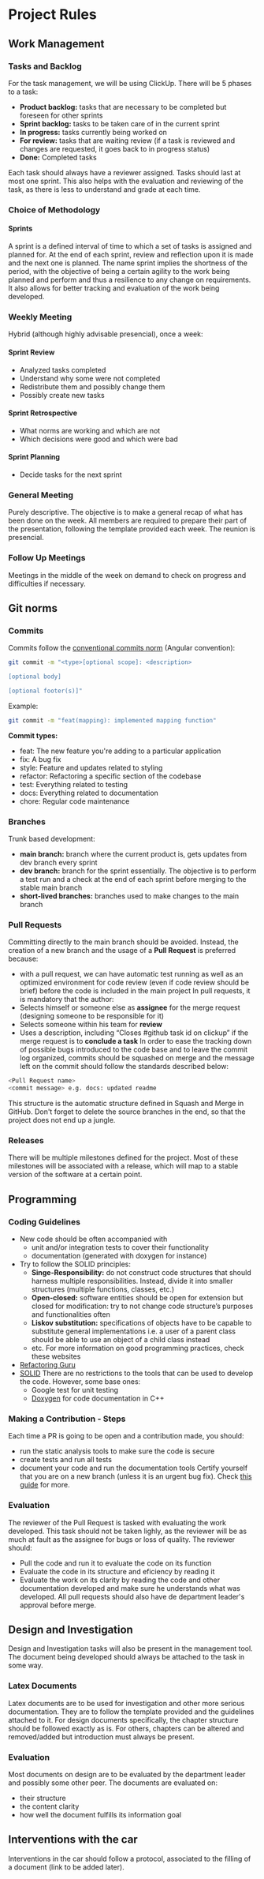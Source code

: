 # Project Rules
## Work Management
### Tasks and Backlog
For the task management, we will be using ClickUp. There will be 5 phases to a task:
- **Product backlog:** tasks that are necessary to be completed but foreseen for other sprints
- **Sprint backlog:** tasks to be taken care of in the current sprint
- **In progress:** tasks currently being worked on
- **For review:** tasks that are waiting review (if a task is reviewed and changes are requested, it goes back to in progress status)
- **Done:** Completed tasks

Each task should always have a reviewer assigned. Tasks should last at most one sprint. This also helps with the evaluation and reviewing of the task, as there is less to understand and grade at each time.
### Choice of Methodology
#### Sprints
A sprint is a defined interval of time to which a set of tasks is assigned and planned for. At the end of each sprint, review and reflection upon it is made and the next one is planned. The name sprint implies the shortness of the period, with the objective of being a certain agility to the work being planned and perform and thus a resilience to any change on requirements. It also allows for better tracking and evaluation of the work being developed.  
### Weekly Meeting
Hybrid (although highly advisable presencial), once a week:
#### Sprint Review
- Analyzed tasks completed
- Understand why some were not completed
- Redistribute them and possibly change them
- Possibly create new tasks
#### Sprint Retrospective
- What norms are working and which are not
- Which decisions were good and which were bad
#### Sprint Planning
- Decide tasks for the next sprint
### General Meeting
Purely descriptive. The objective is to make a general recap of what has been done on the week. All members are required to prepare their part of the presentation, following the template provided each week. The reunion is presencial.
### Follow Up Meetings
Meetings in the middle of the week on demand to check on progress and difficulties if necessary.
## Git norms
### Commits
Commits follow the [conventional commits norm](https://www.conventionalcommits.org/en/v1.0.0/#specification) (Angular convention):
```bash
git commit -m "<type>[optional scope]: <description>

[optional body]

[optional footer(s)]"
```
Example:
```bash
git commit -m "feat(mapping): implemented mapping function"
```
**Commit types:**
- feat: The new feature you're adding to a particular application
- fix: A bug fix
- style: Feature and updates related to styling
- refactor: Refactoring a specific section of the codebase
- test: Everything related to testing
- docs: Everything related to documentation
- chore: Regular code maintenance
### Branches
Trunk based development:
- **main branch:** branch where the current product is, gets updates from dev branch every sprint
- **dev branch:** branch for the sprint essentially. The objective is to perform a test run and a check at the end of each sprint before merging to the stable main branch 
- **short-lived branches:** branches used to make changes to the main branch
### Pull Requests
Committing directly to the main branch should be avoided. Instead, the creation of a new branch and the usage of a **Pull Request** is preferred because:
- with a pull request, we can have automatic test running as well as an optimized environment for code review (even if code review should be brief) before the code is included in the main project
In pull requests, it is mandatory that the author:
- Selects himself or someone else as **assignee** for the merge request (designing someone to be responsible for it)
- Selects someone within his team for **review**
- Uses a description, including “Closes #github task id on clickup” if the merge request is to **conclude a task**
In order to ease the tracking down of possible bugs introduced to the code base and to leave the commit log organized, commits should be squashed on merge and the message left on the commit should follow the standards described below:
```bash
<Pull Request name>
<commit message> e.g. docs: updated readme
```
This structure is the automatic structure defined in Squash and Merge in GitHub.
Don't forget to delete the source branches in the end, so that the project does not end up a jungle.
### Releases
There will be multiple milestones defined for the project. Most of these milestones will be associated with a release, which will map to a stable version of the software at a certain point.
## Programming
### Coding Guidelines
- New code should be often accompanied with 
    - unit and/or integration tests to cover their functionality
    - documentation (generated with doxygen for instance)
- Try to follow the SOLID principles:
    - **Singe-Responsibility:** do not construct code structures that should harness multiple responsibilities. Instead, divide it into smaller structures (multiple functions, classes, etc.)
    - **Open-closed:** software entities should be open for extension but closed for modification: try to not change code structure’s purposes and functionalities often
    - **Liskov substitution:** specifications of objects have to be capable to substitute general implementations i.e. a user of a parent class should be able to use an object of a child class instead
    - etc.
For more information on good programming practices, check these websites
- [Refactoring Guru](https://refactoring.guru)
- [SOLID](https://www.digitalocean.com/community/conceptual-articles/s-o-l-i-d-the-first-five-principles-of-object-oriented-design)
There are no restrictions to the tools that can be used to develop the code. However, some base ones:
    - Google test for unit testing
    - [Doxygen](https://www.doxygen.nl/) for code documentation in C++
### Making a Contribution - Steps
Each time a PR is going to be open and a contribution made, you should:
- run the static analysis tools to make sure the code is secure
- create tests and run all tests
- document your code and run the documentation tools
Certify yourself that you are on a new branch (unless it is an urgent bug fix).
Check [this guide](./tutorials/contribute.md) for more. 
### Evaluation
The reviewer of the Pull Request is tasked with evaluating the work developed. This task should not be taken lighly, as the reviewer will be as much at fault as the assignee for bugs or loss of quality. The reviewer should:
- Pull the code and run it to evaluate the code on its function
- Evaluate the code in its structure and eficiency by reading it
- Evaluate the work on its clarity by reading the code and other documentation developed and make sure he understands what was developed.
All pull requests should also have de department leader's approval before merge.
## Design and Investigation
Design and Investigation tasks will also be present in the management tool. The document being developed should always be attached to the task in some way.
### Latex Documents
Latex documents are to be used for investigation and other more serious documentation. They are to follow the template provided and the guidelines attached to it. For design documents specifically, the chapter structure should be followed exactly as is. For others, chapters can be altered and removed/added but introduction must always be present.
### Evaluation
Most documents on design are to be evaluated by the department leader and possibly some other peer. The documents are evaluated on:
- their structure
- the content clarity
- how well the document fulfills its information goal
## Interventions with the car
Interventions in the car should follow a protocol, associated to the filling of a document (link to be added later).
